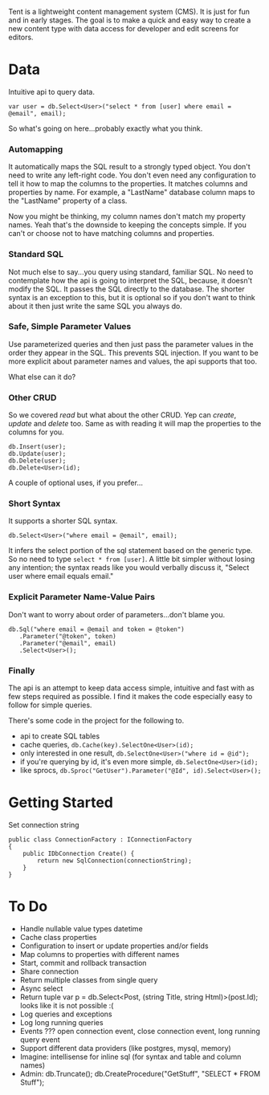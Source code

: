 ﻿Tent is a lightweight content management system (CMS). It is just for fun and in early stages. The goal is to make a quick and easy way to create a new content type with data access for developer and edit screens for editors.

# Data

Intuitive api to query data.

```
var user = db.Select<User>("select * from [user] where email = @email", email);
```

So what's going on here...probably exactly what you think.

### Automapping

It automatically maps the SQL result to a strongly typed object. 
You don't need to write any left-right code.
You don't even need any configuration to tell it how to map the columns to the properties.
It matches columns and properties by name. 
For example, a "LastName" database column maps to the "LastName" property of a class.

Now you might be thinking, my column names don't match my property names.
Yeah that's the downside to keeping the concepts simple. 
If you can't or choose not to have matching columns and properties.

### Standard SQL

Not much else to say...you query using standard, familiar SQL.
No need to contemplate how the api is going to interpret the SQL,
because, it doesn't modify the SQL. It passes the SQL directly to the database.
The shorter syntax is an exception to this, but it is optional so if you don't
want to think about it then just write the same SQL you always do.

### Safe, Simple Parameter Values

Use parameterized queries and then just pass the parameter values in the order they appear in the SQL.
This prevents SQL injection.
If you want to be more explicit about parameter names and values, the api supports that too.

What else can it do?

### Other CRUD

So we covered *read* but what about the other CRUD.
Yep can *create*, *update* and *delete* too.
Same as with reading it will map the properties to the columns for you.

```
db.Insert(user);
db.Update(user);
db.Delete(user);
db.Delete<User>(id);
```

A couple of optional uses, if you prefer...

### Short Syntax

It supports a shorter SQL syntax.

```
db.Select<User>("where email = @email", email);
```

It infers the select portion of the sql statement based on the generic type.
So no need to type `select * from [user]`.
A little bit simpler without losing any intention; 
the syntax reads like you would verbally discuss it, "Select user where email equals email."

### Explicit Parameter Name-Value Pairs

Don't want to worry about order of parameters...don't blame you.

```
db.Sql("where email = @email and token = @token")
   .Parameter("@token", token)
   .Parameter("@email", email)
   .Select<User>();
```

### Finally

The api is an attempt to keep data access simple, intuitive and fast with as few steps required as possible.
I find it makes the code especially easy to follow for simple queries.

There's some code in the project for the following to.

* api to create SQL tables
* cache queries, `db.Cache(key).SelectOne<User>(id);`
* only interested in one result, `db.SelectOne<User>("where id = @id");`
* if you're querying by id, it's even more simple, `db.SelectOne<User>(id);`
* like sprocs, `db.Sproc("GetUser").Parameter("@Id", id).Select<User>();`

# Getting Started

Set connection string

```
public class ConnectionFactory : IConnectionFactory
{
	public IDbConnection Create() {
		return new SqlConnection(connectionString);
	}
}
```

# To Do
* Handle nullable value types datetime
* Cache class properties
* Configuration to insert or update properties and/or fields
* Map columns to properties with different names
* Start, commit and rollback transaction
* Share connection
* Return multiple classes from single query
* Async select
* Return tuple var p = db.Select<Post, (string Title, string Html)>(post.Id); looks like it is not possible :(
* Log queries and exceptions
* Log long running queries
* Events ??? open connection event, close connection event, long running query event
* Support different data providers (like postgres, mysql, memory)
* Imagine: intellisense for inline sql (for syntax and table and column names)
* Admin: db.Truncate<T>(); db.CreateProcedure("GetStuff", "SELECT * FROM Stuff");